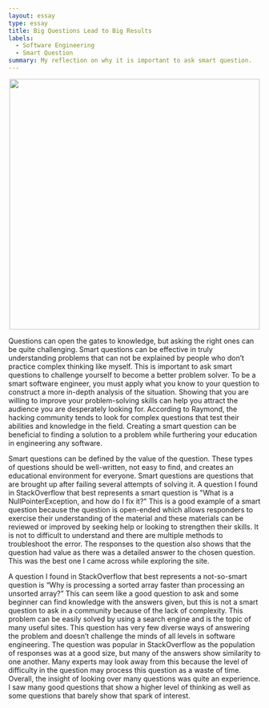 ```yaml
---
layout: essay
type: essay
title: Big Questions Lead to Big Results
labels:
  - Software Engineering
  - Smart Question
summary: My reflection on why it is important to ask smart question.
---
```

<p align='center'>  
<img src='https://www.tanveernaseer.com/wp-content/uploads/2019/12/Asking-smarter-questions.jpg' width='500'/>
</p>
  Questions can open the gates to knowledge, but asking the right ones can be quite challenging. Smart questions can be effective in truly understanding problems that can not be explained by people who don’t practice complex thinking like myself. This is important to ask smart questions to challenge yourself to become a better problem solver. To be a smart software engineer, you must apply what you know to your question to construct a more in-depth analysis of the situation. Showing that you are willing to improve your problem-solving skills can help you attract the audience you are desperately looking for. According to Raymond, the hacking community tends to look for complex questions that test their abilities and knowledge in the field. Creating a smart question can be beneficial to finding a solution to a problem while furthering your education in engineering any software.
  
  Smart questions can be defined by the value of the question. These types of questions should be well-written, not easy to find, and creates an educational environment for everyone. Smart questions are questions that are brought up after failing several attempts of solving it. A question I found in StackOverflow that best represents a smart question is "What is a NullPointerException, and how do I fix it?" This is a good example of a smart question because the question is open-ended which allows responders to exercise their understanding of the material and these materials can be reviewed or improved by seeking help or looking to strengthen their skills. It is not to difficult to understand and there are multiple methods to troubleshoot the error. The responses to the question also shows that the question had value as there was a detailed answer to the chosen question. This was the best one I came across while exploring the site.
  
  A question I found in StackOverflow that best represents a not-so-smart question is “Why is processing a sorted array faster than processing an unsorted array?” This can seem like a good question to ask and some beginner can find knowledge with the answers given, but this is not a smart question to ask in a community because of the lack of complexity. This problem can be easily solved by using a search engine and is the topic of many useful sites. This question has very few diverse ways of answering the problem and doesn’t challenge the minds of all levels in software engineering. The question was popular in StackOverflow as the population of responses was at a good size, but many of the answers show similarity to one another. Many experts may look away from this because the level of difficulty in the question may process this question as a waste of time. Overall, the insight of looking over many questions was quite an experience. I saw many good questions that show a higher level of thinking as well as some questions that barely show that spark of interest. 

